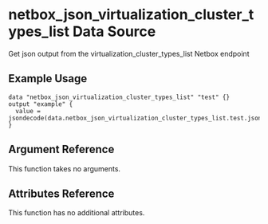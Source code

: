 # netbox\_json\_virtualization\_cluster\_types\_list Data Source

Get json output from the virtualization_cluster_types_list Netbox endpoint

## Example Usage

```hcl
data "netbox_json_virtualization_cluster_types_list" "test" {}
output "example" {
  value = jsondecode(data.netbox_json_virtualization_cluster_types_list.test.json)
}
```

## Argument Reference

This function takes no arguments.

## Attributes Reference

This function has no additional attributes.

